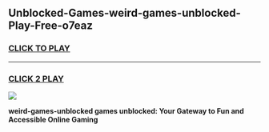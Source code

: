 
## Unblocked-Games-weird-games-unblocked-Play-Free-o7eaz
<h3>
<a href="https://premium76.site?title=weird-games-unblocked&ref=19M">CLICK TO PLAY</a></h3>
<hr>

<h3>
<a href="https://premium76.site?title=weird-games-unblocked&ref=19M">CLICK 2 PLAY</a>
  
</h3>

<a href="https://premium76.site?title=weird-games-unblocked&ref=19M"><img src="https://clearcache.store/games.png"></a>


**weird-games-unblocked games unblocked: Your Gateway to Fun and Accessible Online Gaming**
